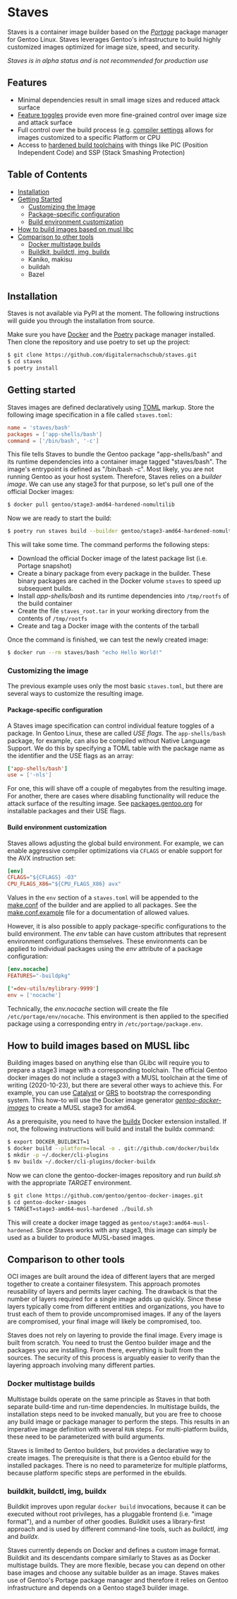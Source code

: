 # Staves
Staves is a container image builder based on the _[Portage](https://wiki.gentoo.org/wiki/Portage)_ package manager for Gentoo Linux. Staves leverages Gentoo's infrastructure to build highly customized images optimized for image size, speed, and security.

_Staves is in alpha status and is not recommended for production use_

## Features
* Minimal dependencies result in small image sizes and reduced attack surface
* [Feature toggles](https://wiki.gentoo.org/wiki/USE_flag) provide even more fine-grained control over image size and attack surface
* Full control over the build process (e.g. [compiler settings](https://wiki.gentoo.org/wiki/GCC_optimization) allows for images customized to a specific Platform or CPU
* Access to [hardened build toolchains](https://wiki.gentoo.org/wiki/Project:Hardened) with things like PIC (Position Independent Code) and SSP (Stack Smashing Protection)

## Table of Contents
* [Installation](#installation)
* [Getting Started](#getting-started)
    * [Customizing the Image](#customizing-the-image)
    * [Package-specific configuration](#package-specific-configuration)
    * [Build environment customization](#build-environment-customization)
* [How to build images based on musl libc](#how-to-build-images-based-on-musl-libc)
* [Comparison to other tools](#comparison-to-other-tools)
    * [Docker multistage builds](#docker-multistage-builds)
    * [Buildkit, buildctl, img, buildx](#buildkit-buildctl-img-buildx)
    * Kaniko, makisu
    * buildah
    * Bazel

## Installation
Staves is not available via PyPI at the moment. The following instructions will guide you through the installation from source.

Make sure you have [Docker](https://www.docker.com) and the [Poetry](https://python-poetry.org) package manager installed. Then clone the repository and use poetry to set up the project:
```sh
$ git clone https://github.com/digitalernachschub/staves.git
$ cd staves
$ poetry install
```

## Getting started
Staves images are defined declaratively using [TOML](https://toml.io/en/) markup. Store the following image specification in a file called `staves.toml`:
```toml
name = 'staves/bash'
packages = ['app-shells/bash']
command = ['/bin/bash', '-c']
```

This file tells Staves to bundle the Gentoo package "app-shells/bash" and its runtime dependencies into a container image tagged "staves/bash". The image's entrypoint is defined as "/bin/bash -c". Most likely, you are not running Gentoo as your host system. Therefore, Staves relies on a _builder image_. We can use any stage3 for that purpose, so let's pull one of the official Docker images:
```sh
$ docker pull gentoo/stage3-amd64-hardened-nomultilib
```

Now we are ready to start the build:
```sh
$ poetry run staves build --builder gentoo/stage3-amd64-hardened-nomultilib --build-cache staves
```
This will take some time. The command performs the following steps:
* Download the official Docker image of the latest package list (i.e. Portage snapshot)
* Create a binary package from every package in the builder. These binary packages are cached in the Docker volume `staves` to speed up subsequent builds.
* Install _app-shells/bash_ and its runtime dependencies into `/tmp/rootfs` of the build container
* Create the file `staves_root.tar` in your working directory from the contents of `/tmp/rootfs`
* Create and tag a Docker image with the contents of the tarball

Once the command is finished, we can test the newly created image:
```sh
$ docker run --rm staves/bash "echo Hello World!"
```

### Customizing the image
The previous example uses only the most basic `staves.toml`, but there are several ways to customize the resulting image.

#### Package-specific configuration
A Staves image specification can control individual feature toggles of a package. In Gentoo Linux, these are called _USE flags_. The `app-shells/bash` package, for example, can also be compiled without Native Language Support. We do this by specifying a TOML table with the package name as the identifier and the USE flags as an array:
```toml
['app-shells/bash']
use = ['-nls']
```
For one, this will shave off a couple of megabytes from the resulting image. For another, there are cases where disabling functionality will reduce the attack surface of the resulting image. See [packages.gentoo.org](https://packages.gentoo.org/) for installable packages and their USE flags.

#### Build environment customization
Staves allows adjusting the global build environment. For example, we can enable aggressive compiler optimizations via `CFLAGS` or enable support for the AVX instruction set:
```toml
[env]
CFLAGS="${CFLAGS} -O3"
CPU_FLAGS_X86="${CPU_FLAGS_X86} avx"
```
Values in the `env` section of a `staves.toml` will be appended to the [make.conf](https://wiki.gentoo.org/wiki//etc/portage/make.conf) of the builder and are applied to all packages. See the [make.conf.example](https://github.com/gentoo/portage/blob/master/cnf/make.conf.example) file for a documentation of allowed values.

However, it is also possible to apply package-specific configurations to the build environment. The _env_ table can have custom attributes that represent environment configurations themselves. These environments can be applied to individual packages using the _env_ attribute of a package configuration:
```toml
[env.nocache]
FEATURES="-buildpkg"

['=dev-utils/mylibrary-9999']
env = ['nocache']
```

Technically, the _env.nocache_ section will create the file `/etc/portage/env/nocache`. This environment is then applied to the specified package using a corresponding entry in `/etc/portage/package.env`.


## How to build images based on MUSL libc
Building images based on anything else than GLibc will require you to prepare a stage3 image with a corresponding toolchain. The official Gentoo docker images do not include a stage3 with a MUSL toolchain at the time of writing (2020-10-23), but there are several other ways to achieve this. For example, you can use [Catalyst](https://wiki.gentoo.org/wiki/Catalyst) or [GRS](https://wiki.gentoo.org/wiki/Project:RelEng_GRS) to bootstrap the corresponding system. This how-to will use the Docker image generator _[gentoo-docker-images](https://github.com/gentoo/gentoo-docker-images)_ to create a MUSL stage3 for amd64.

As a prerequisite, you need to have the [buildx](https://docs.docker.com/buildx/working-with-buildx/) Docker extension installed. If not, the following instructions will build and install the buildx command:
```sh
$ export DOCKER_BUILDKIT=1
$ docker build --platform=local -o . git://github.com/docker/buildx
$ mkdir -p ~/.docker/cli-plugins
$ mv buildx ~/.docker/cli-plugins/docker-buildx
```

Now we can clone the gentoo-docker-images repository and run _build.sh_ with the appropriate _TARGET_ environment.
```sh
$ git clone https://github.com/gentoo/gentoo-docker-images.git
$ cd gentoo-docker-images
$ TARGET=stage3-amd64-musl-hardened ./build.sh
```
This will create a docker image tagged as `gentoo/stage3:amd64-musl-hardened`. Since Staves works with any stage3, this image can simply be used as a builder to produce MUSL-based images.

## Comparison to other tools
OCI images are built around the idea of different layers that are merged together to create a container filesystem. This approach promotes reusability of layers and permits layer caching. The drawback is that the number of layers required for a single image adds up quickly. Since these layers typically come from different entities and organizations, you have to trust each of them to provide uncompromised images. If any of the layers are compromised, your final image will likely be compromised, too.

Staves does not rely on layering to provide the final image. Every image is built from scratch. You need to trust the Gentoo builder image and the packages you are installing. From there, everything is built from the sources. The security of this process is arguably easier to verify than the layering approach involving many different parties.

### Docker multistage builds
Multistage builds operate on the same principle as Staves in that both separate build-time and run-time dependencies. In multistage builds, the installation steps need to be invoked manually, but you are free to choose any build image or package manager to perform the steps. This results in an imperative image definition with several `RUN` steps. For multi-platform builds, these need to be parameterized with build arguments.

Staves is limited to Gentoo builders, but provides a declarative way to create images. The prerequisite is that there is a Gentoo ebuild for the installed packages. There is no need to parameterize for multiple platforms, because platform specific steps are performed in the ebuilds.

### buildkit, buildctl, img, buildx
Buildkit improves upon regular `docker build` invocations, because it can be executed without root privileges, has a pluggable frontend (i.e. "image format"), and a number of other goodies. Buildkit uses a library-first approach and is used by different command-line tools, such as _buildctl,_ _img_ and _buildx_.

Staves currently depends on Docker and defines a custom image format. Buildkit and its descendants compare similarly to Staves as as Docker multistage builds. They are more flexible, becase you can depend on other base images and choose any suitable builder as an image. Staves makes use of Gentoo's Portage package manager and therefore it relies on Gentoo infrastructure and depends on a Gentoo stage3 builder image.
